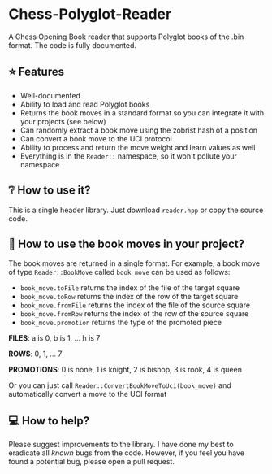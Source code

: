 # Chess-Polyglot-Reader
A Chess Opening Book reader that supports Polyglot books of the .bin format. The code is fully documented.

## :star: Features
- Well-documented
- Ability to load and read Polyglot books
- Returns the book moves in a standard format so you can integrate it with your projects (see below)
- Can randomly extract a book move using the zobrist hash of a position
- Can convert a book move to the UCI protocol
- Ability to process and return the move weight and learn values as well
- Everything is in the `Reader::` namespace, so it won't pollute your namespace

## :grey_question: How to use it?
This is a single header library. Just download `reader.hpp` or copy the source code.

## :checkered_flag: How to use the book moves in your project?
The book moves are returned in a single format.
For example, a book move of type `Reader::BookMove` called `book_move` can be used as follows:
- `book_move.toFile` returns the index of the file of the target square 
- `book_move.toRow` returns the index of the row of the target square
- `book_move.fromFile` returns the index of the file of the source square
- `book_move.fromRow` returns the index of the row of the source square
- `book_move.promotion` returns the type of the promoted piece

**FILES**: a is 0, b is 1, ... h is 7

**ROWS**: 0, 1, ... 7

**PROMOTIONS**: 0 is none, 1 is knight, 2 is bishop, 3 is rook, 4 is queen

Or you can just call `Reader::ConvertBookMoveToUci(book_move)` and automatically convert a move to the UCI format

## :computer: How to help?
Please suggest improvements to the library.
I have done my best to eradicate all _known_ bugs from the code. However, if you feel you have found a potential bug, please open a pull request.
